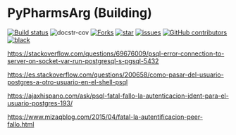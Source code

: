 PyPharmsArg (Building)
====================

[![Build status](https://github.com/juniors90/PyPharmsArg/actions/workflows/CI.yml/badge.svg)](https://github.com/juniors90/PyPharmsArg/actions)
![docstr-cov](https://img.shields.io/endpoint?url=https://jsonbin.org/juniors90/PyPharmsArg/badges/docstr-cov)
[![Forks](https://img.shields.io/github/forks/juniors90/PyPharmsArg)](https://github.com/juniors90/PyPharmsArg/stargazers)
[![star](https://img.shields.io/github/stars/juniors90/PyPharmsArg?color=yellow)](https://github.com/juniors90/PyPharmsArg/network/members)
[![issues](https://img.shields.io/github/issues/juniors90/PyPharmsArg?color=teal)](https://github.com/juniors90/PyPharmsArg/issues)
[![GitHub contributors](https://img.shields.io/github/contributors/juniors90/PyPharmsArg?color=green)](https://github.com/juniors90/PyPharmsArg/graphs/contributors)
[![black](https://img.shields.io/badge/code%20style-black-000000.svg)](https://github.com/psf/black)


https://stackoverflow.com/questions/69676009/psql-error-connection-to-server-on-socket-var-run-postgresql-s-pgsql-5432

https://es.stackoverflow.com/questions/200658/como-pasar-del-usuario-postgres-a-otro-usuario-en-el-shell-psql

https://ajaxhispano.com/ask/psql-fatal-fallo-la-autenticacion-ident-para-el-usuario-postgres-193/

https://www.mizaqblog.com/2015/04/fatal-la-autentificacion-peer-fallo.html

